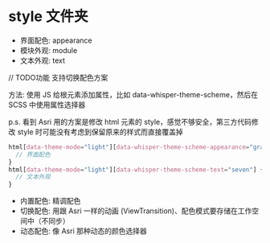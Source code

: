 # style 文件夹

- 界面配色: appearance
- 模块外观: module
- 文本外观: text

// TODO功能 支持切换配色方案

方法: 使用 JS 给根元素添加属性，比如 data-whisper-theme-scheme，然后在 SCSS 中使用属性选择器

p.s. 看到 Asri 用的方案是修改 html 元素的 style，感觉不够安全，第三方代码修改 style 时可能没有考虑到保留原来的样式而直接覆盖掉

```scss
html[data-theme-mode="light"][data-whisper-theme-scheme-appearance="gray"] {
  // 界面配色
}
html[data-theme-mode="light"][data-whisper-theme-scheme-text="seven"] {
  // 文本外观
}
```

- 内置配色: 精调配色
- 切换配色: 用跟 Asri 一样的动画 (ViewTransition)、配色模式要存储在工作空间中（不同步）
- 动态配色: 像 Asri 那种动态的颜色选择器

